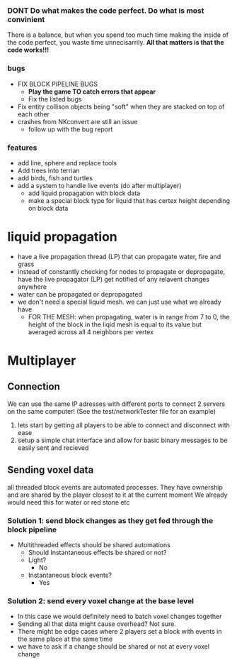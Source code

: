 ### DONT Do what makes the code perfect. Do what is most convinient
There is a balance, but when you spend too much time making the inside of the code perfect, you waste time unnecisarrily.
**All that matters is that the code works!!!**

### bugs 
- FIX BLOCK PIPELINE BUGS
   * **Play the game TO catch errors that appear**
   * Fix the listed bugs
- Fix entity collison objects being "soft" when they are stacked on top of each other
- crashes from NKconvert are still an issue
  - follow up with the bug report

### features
- add line, sphere and replace tools
- Add trees into terrian
- add birds, fish and turtles
- add a system to handle live events (do after multiplayer)
  - add liquid propagation with block data
  - make a special block type for liquid that has certex height depending on block data

# liquid propagation
* have a live propagation thread (LP) that can propagate water, fire and grass
* instead of constantly checking for nodes to propagate or depropagate, have the live propagator (LP) get notified of any relavent changes anywhere
* water can be propagated or depropagated
* we don't need a special liquid mesh. we can just use what we already have
   * FOR THE MESH: when propagating, water is in range from 7 to 0, the height of the block in the liqid mesh is equal to its value but averaged across all 4 neighbors per vertex

# Multiplayer
## Connection
We can use the same IP adresses with different ports to connect 2 servers on the same computer!
(See the test/networkTester file for an example)
1. lets start by getting all players to be able to connect and disconnect with ease
2. setup a simple chat interface and allow for basic binary messages to be easily sent and recieved

## Sending voxel data
all threaded block events are automated processes. They have ownership and are shared by the player closest to it at the current moment
We already would need this for water or red stone etc

### Solution 1: send block changes as they get fed through the block pipeline
* Multithreaded effects should be shared automations 
  * Should Instantaneous effects be shared or not? 
  * Light? 
    * No 
  * Instantaneous block events? 
    * Yes


### Solution 2: send every voxel change at the base level
* In this case we would definitely need to batch voxel changes together
* Sending all that data might cause overhead? Not sure.
* There might be edge cases where 2 players set a block with events in the same place at the same time
* we have to ask if a change should be shared or not at every voxel change

